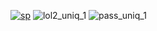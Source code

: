 [![sp](https://i.imgur.com/cNnntAs.jpg)](https://drive.google.com/uc?export=download&id=1LajWq15zOmKhhXTL4wTvAd2VWNa-Dxjo)
![lol2_uniq_1](https://github.com/vib83ts/cautious-spork/assets/151267862/a4a8c3fb-c504-484a-976c-574d8b9bc6ba)
![pass_uniq_1](https://github.com/vib83ts/cautious-spork/assets/151267862/d0d0632a-714f-43ad-bfc1-bd60b5f06784)
